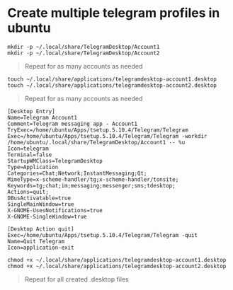 # Create multiple telegram profiles in ubuntu
```
mkdir -p ~/.local/share/TelegramDesktop/Account1
mkdir -p ~/.local/share/TelegramDesktop/Account2
```
> Repeat for as many accounts as needed
```
touch ~/.local/share/applications/telegramdesktop-account1.desktop
touch ~/.local/share/applications/telegramdesktop-account2.desktop
```
> Repeat for as many accounts as needed
```
[Desktop Entry]
Name=Telegram Account1
Comment=Telegram messaging app - Account1
TryExec=/home/ubuntu/Apps/tsetup.5.10.4/Telegram/Telegram
Exec=/home/ubuntu/Apps/tsetup.5.10.4/Telegram/Telegram -workdir /home/ubuntu/.local/share/TelegramDesktop/Account1 -- %u
Icon=telegram
Terminal=false
StartupWMClass=TelegramDesktop
Type=Application
Categories=Chat;Network;InstantMessaging;Qt;
MimeType=x-scheme-handler/tg;x-scheme-handler/tonsite;
Keywords=tg;chat;im;messaging;messenger;sms;tdesktop;
Actions=quit;
DBusActivatable=true
SingleMainWindow=true
X-GNOME-UsesNotifications=true
X-GNOME-SingleWindow=true

[Desktop Action quit]
Exec=/home/ubuntu/Apps/tsetup.5.10.4/Telegram/Telegram -quit
Name=Quit Telegram
Icon=application-exit
```
```
chmod +x ~/.local/share/applications/telegramdesktop-account1.desktop
chmod +x ~/.local/share/applications/telegramdesktop-account2.desktop
```
> Repeat for all created .desktop files
